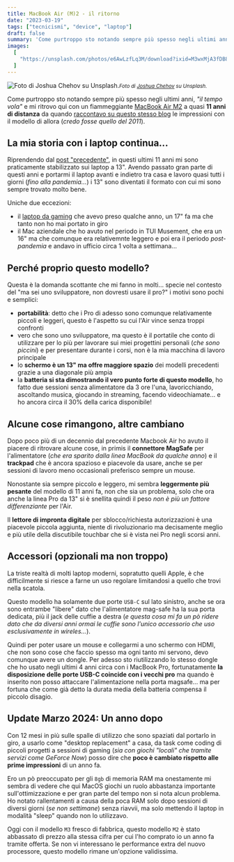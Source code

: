 ```yaml
---
title: MacBook Air (M)2 - il ritorno
date: "2023-03-19"
tags: ["tecnicismi", "device", "laptop"]
draft: false
summary: 'Come purtroppo sto notando sempre più spesso negli ultimi anni, "il tempo vola" e mi ritrovo qui con un fiammeggiante MacBook Air M2 a quasi 11 anni dopo da quando raccontavo su questo stesso blog le impressioni con il modello di allora (credo fosse quello del 2011).'
images:
  [
    "https://unsplash.com/photos/e6AwLzfLq3M/download?ixid=M3wxMjA3fDB8MXxhbGx8fHx8fHx8fHwxNzI0MDcxNzQxfA&force=true&w=1920",
  ]
---
```


![Foto di Joshua Chehov su Unsplash.](https://unsplash.com/photos/e6AwLzfLq3M/download?ixid=M3wxMjA3fDB8MXxhbGx8fHx8fHx8fHwxNzI0MDcxNzQxfA&force=true&w=1920)<small>_Foto di [Joshua Chehov](https://unsplash.com/it/foto/un-primo-piano-di-un-laptop-apple-su-un-tavolo-e6AwLzfLq3M) su Unsplash._</small>

Come purtroppo sto notando sempre più spesso negli ultimi anni, _"il tempo vola"_ e mi ritrovo qui con un fiammeggiante [MacBook Air M2](https://www.apple.com/it/macbook-air-m2/) a quasi **11 anni di distanza** da quando [raccontavo su questo stesso blog](/post/macbook-air) le impressioni con il modello di allora (_credo fosse quello del 2011_).

## La mia storia con i laptop continua...

Riprendendo dal [post "precedente"](/post/macbook-air#la-mia-storia-con-i-laptop-un-po-al-contrario), in questi ultimi 11 anni mi sono praticamente stabilizzato sui laptop a 13". Avendo passato gran parte di questi anni e portarmi il laptop avanti e indietro tra casa e lavoro quasi tutti i giorni (_fino alla pandemia..._) i 13" sono diventati il formato con cui mi sono sempre trovato molto bene.

Uniche due eccezioni:

- il [laptop da gaming](/post/gaming-laptop) che avevo preso qualche anno, un 17" fa ma che tanto non ho mai portato in giro
- il Mac aziendale che ho avuto nel periodo in TUI Musement, che era un 16" ma che comunque era relativemnte leggero e poi era il periodo _post-pandemia_ e andavo in ufficio circa 1 volta a settimana...

## Perché proprio questo modello?

Questa è la domanda scottante che mi fanno in molti... specie nel contesto del "ma sei uno sviluppatore, non dovresti usare il pro?" i motivi sono pochi e semplici:

- **portabilità**: detto che i Pro di adesso sono comunque relativamente piccoli e leggeri, questo è l'aspetto su cui l'Air vince senza troppi confronti
- vero che sono uno sviluppatore, ma questo è il portatile che conto di utilizzare per lo più per lavorare sui miei progettini personali (_che sono piccini_) e per presentare durante i corsi, non è la mia macchina di lavoro principale
- lo **schermo è un 13" ma offre maggiore spazio** dei modelli precedenti grazie a una diagonale più ampia
- la **batteria si sta dimostrando il vero punto forte di questo modello**, ho fatto due sessioni senza alimentatore da 3 ore l'una, lavoricchiando, ascoltando musica, giocando in streaming, facendo videochiamate... e ho ancora circa il 30% della carica disponibile!

## Alcune cose rimangono, altre cambiano

Dopo poco più di un decennio dal precedente Macbook Air ho avuto il piacere di ritrovare alcune cose, in primis il **connettore MagSafe** per l'alimentatore (_che era sparito dalla linea MacBook da qualche anno_) e il **trackpad** che è ancora spazioso e piacevole da usare, anche se per sessioni di lavoro meno occasionali preferisco sempre un mouse.

Nonostante sia sempre piccolo e leggero, mi sembra **leggermente più pesante** del modello di 11 anni fa, non che sia un problema, solo che ora anche la linea Pro da 13" si è snellita quindi il peso _non è più un fattore differenziante_ per l'Air.

Il **lettore di impronta digitale** per sblocco/richiesta autorizzazioni è una piacevole piccola aggiunta, niente di rivoluzionario ma decisamente meglio e più utile della discutibile touchbar che si è vista nei Pro negli scorsi anni.

## Accessori (opzionali ma non troppo)

La triste realtà di molti laptop moderni, sopratutto quelli Apple, è che difficilmente si riesce a farne un uso regolare limitandosi a quello che trovi nella scatola.

Questo modello ha solamente due porte `USB-C` sul lato sinistro, anche se ora sono entrambe "libere" dato che l'alimentatore mag-safe ha la sua porta dedicata, più il jack delle cuffie a destra (_e questa cosa mi fa un pò ridere dato che da diversi anni ormai le cuffie sono l'unico accessorio che uso esclusivamente in wireles..._).

Quindi per poter usare un mouse e collegarmi a uno schermo con HDMI, che non sono cose che faccio spesso ma ogni tanto mi servono, devo comunque avere un dongle. Per adesso sto riutilizzando lo stesso dongle che ho usato negli ultimi 4 anni circa con i MacBook Pro, fortunatamente **la disposizione delle porte USB-C coincide con i vecchi pro** ma quando è inserito non posso attaccare l'alimentazione nella porta magsafe... ma per fortuna che come già detto la durata media della batteria compensa il piccolo disagio.

## Update Marzo 2024: Un anno dopo

Con 12 mesi in più sulle spalle di utilizzo che sono spaziati dal portarlo in giro, a usarlo come "desktop replacement" a casa, da task come coding di piccoli progetti a sessioni di gaming (_sia con giochi "locali" che tramite servizi come GeForce Now_) posso dire che **poco è cambiato rispetto alle prime impressioni** di un anno fa.

Ero un pò preoccupato per gli `8gb` di memoria RAM ma onestamente mi sembra di vedere che qui MacOS giochi un ruolo abbastanza importante sull'ottimizzazione e per gran parte del tempo non si nota alcun problema. Ho notato rallentamenti a causa della poca RAM solo dopo sessioni di diversi giorni (_se non settimane_) senza riavvii, ma solo mettendo il laptop in modalità "sleep" quando non lo utilizzavo.

Oggi con il modello `M3` fresco di fabbrica, questo modello `M2` è stato abbassato di prezzo alla stessa cifra per cui l'ho comprato io un anno fa tramite offerta. Se non vi interessano le performance extra del nuovo processore, questo modello rimane un'opzione validissima.
